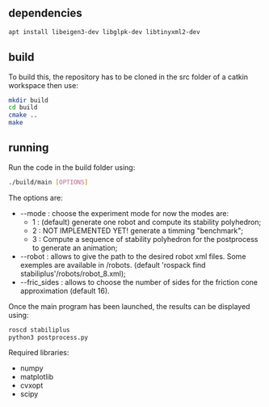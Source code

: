 ## dependencies

```bash
apt install libeigen3-dev libglpk-dev libtinyxml2-dev
```

## build

To build this, the repository has to be cloned in the src folder of a catkin workspace then use:
```bash
mkdir build
cd build
cmake ..
make
```

## running

Run the code in the build folder using:
```bash
./build/main [OPTIONS]
```
The options are:
* --mode : choose the experiment mode for now the modes are:
  * 1 : (default) generate one robot and compute its stability polyhedron;
  * 2 : NOT IMPLEMENTED YET! generate a timming "benchmark";
  * 3 : Compute a sequence of stability polyhedron for the postprocess to generate an animation;
* --robot : allows to give the path to the desired robot xml files. Some exemples are available in /robots. (default 'rospack find stabiliplus'/robots/robot_8.xml);
* --fric_sides : allows to choose the number of sides for the friction cone approximation (default 16).


Once the main program has been launched, the results can be displayed using:
```bash
roscd stabiliplus
python3 postprocess.py
```
Required libraries:
* numpy
* matplotlib
* cvxopt
* scipy
